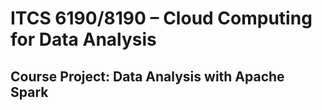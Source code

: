 # ITCS 6190/8190 – Cloud Computing for Data Analysis

## Course Project: Data Analysis with Apache Spark
